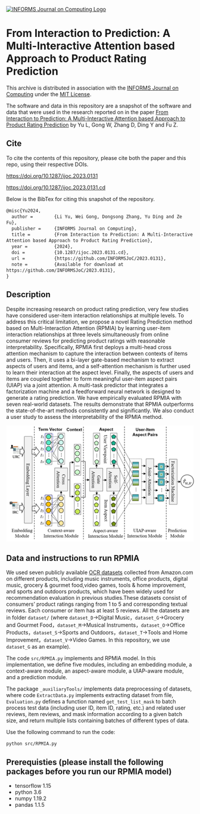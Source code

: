 [![INFORMS Journal on Computing Logo](https://INFORMSJoC.github.io/logos/INFORMS_Journal_on_Computing_Header.jpg)](https://pubsonline.informs.org/journal/ijoc)

# From Interaction to Prediction: A Multi-Interactive Attention based Approach to Product Rating Prediction

This archive is distributed in association with the [INFORMS Journal on
Computing](https://pubsonline.informs.org/journal/ijoc) under the [MIT License](LICENSE).

The software and data in this repository are a snapshot of the software and data
that were used in the research reported on in the paper 
[From Interaction to Prediction: A Multi-Interactive Attention based Approach to Product Rating Prediction](https://doi.org/10.1287/ijoc.2023.0131) by Yu L, Gong W, Zhang D, Ding Y and Fu Z. 


## Cite

To cite the contents of this repository, please cite both the paper and this repo, using their respective DOIs.

https://doi.org/10.1287/ijoc.2023.0131

https://doi.org/10.1287/ijoc.2023.0131.cd

Below is the BibTex for citing this snapshot of the repository.

```
@misc{Yu2024,
  author =        {Li Yu, Wei Gong, Dongsong Zhang, Yu Ding and Ze Fu},
  publisher =     {INFORMS Journal on Computing},
  title =         {From Interaction to Prediction: A Multi-Interactive Attention based Approach to Product Rating Prediction},
  year =          {2024},
  doi =           {10.1287/ijoc.2023.0131.cd},
  url =           {https://github.com/INFORMSJoC/2023.0131},
  note =          {Available for download at https://github.com/INFORMSJoC/2023.0131},
}  
```

## Description
Despite increasing research on product rating prediction, very few studies have considered user-item interaction relationships at multiple levels. To address this critical limitation, we propose a novel Rating Prediction method based on Multi-Interaction Attention (RPMIA) by learning user-item interaction relationships at three levels simultaneously from online consumer reviews for predicting product ratings with reasonable interpretability. Specifically, RPMIA first deploys a multi-head cross attention mechanism to capture the interaction between contexts of items and users. Then, it uses a bi-layer gate-based mechanism to extract aspects of users and items, and a self-attention mechanism is further used to learn their interaction at the aspect level.
Finally, the aspects of users and items are coupled together to form meaningful user-item aspect pairs (UIAP) via a joint attention. A multi-task predictor that integrates a factorization machine and a feedforward neural network is designed to generate a rating prediction. We have empirically evaluated RPMIA with seven real-world datasets. The results demonstrate that RPMIA outperforms the state-of-the-art methods consistently and significantly. We also conduct a user study to assess the interpretability of the RPMIA method.

<img width="841" alt="" src="figs/model.png">

## Data and instructions to run RPMIA

We used seven publicly available [OCR datasets](http://jmcauley.ucsd.edu/data/amazon/) collected from Amazon.com on different products, including music instruments, office products, digital music, grocery & gourmet food,video games, tools & home improvement, and sports and outdoors products, which have been widely used for recommendation evaluation in previous studies.These datasets consist of consumers’ product ratings ranging from 1 to 5 and corresponding textual reviews. Each consumer or item has at least 5 reviews. All the datasets are in folder `dataset/` (where `dataset_D`->Digital Music，`dataset_G`->Grocery and Gourmet Food，`dataset_M`->Musical Instruments，`dataset_O`->Office Products，`dataset_S`->Sports and Outdoors，`dataset_T`->Tools and Home Improvement，`dataset_V`->Video Games. In this repository, we use `dataset_G` as an example).

The code `src/RPMIA.py` implements and RPMIA model. In this implementation, we define five modules, including an embedding module, a context-aware module, an aspect-aware module, a UIAP-aware module, and a prediction module.

The package `_auxiliaryTools/` implements data preprocessing of datasets, where code `ExtractData.py` implements extracting dataset from file, `Evaluation.py` defines a function named `get_test_list_mask` to batch process test data (including user ID, item ID, rating, etc.) and related user reviews, item reviews, and mask information according to a given batch size, and return multiple lists containing batches of different types of data. 

Use the following command to run the code:
```
python src/RPMIA.py
```


## Prerequisties (please install the following packages before you run our RPMIA model)
- tensorflow 1.15
- python 3.6
- numpy 1.19.2
- pandas 1.1.5